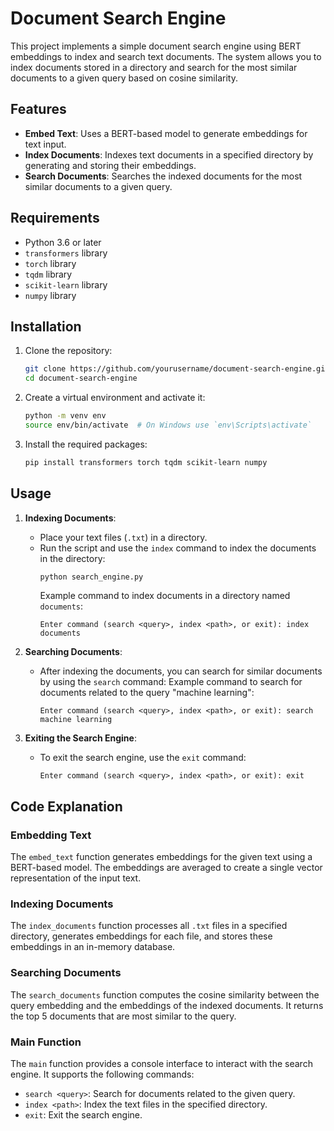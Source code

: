# Document Search Engine

This project implements a simple document search engine using BERT embeddings to index and search text documents. The system allows you to index documents stored in a directory and search for the most similar documents to a given query based on cosine similarity.

## Features

- **Embed Text**: Uses a BERT-based model to generate embeddings for text input.
- **Index Documents**: Indexes text documents in a specified directory by generating and storing their embeddings.
- **Search Documents**: Searches the indexed documents for the most similar documents to a given query.

## Requirements

- Python 3.6 or later
- `transformers` library
- `torch` library
- `tqdm` library
- `scikit-learn` library
- `numpy` library

## Installation

1. Clone the repository:
    ```sh
    git clone https://github.com/yourusername/document-search-engine.git
    cd document-search-engine
    ```

2. Create a virtual environment and activate it:
    ```sh
    python -m venv env
    source env/bin/activate  # On Windows use `env\Scripts\activate`
    ```

3. Install the required packages:
    ```sh
    pip install transformers torch tqdm scikit-learn numpy
    ```

## Usage

1. **Indexing Documents**:
    - Place your text files (`.txt`) in a directory.
    - Run the script and use the `index` command to index the documents in the directory:
        ```sh
        python search_engine.py
        ```
      Example command to index documents in a directory named `documents`:
        ```
        Enter command (search <query>, index <path>, or exit): index documents
        ```

2. **Searching Documents**:
    - After indexing the documents, you can search for similar documents by using the `search` command:
      Example command to search for documents related to the query "machine learning":
        ```
        Enter command (search <query>, index <path>, or exit): search machine learning
        ```

3. **Exiting the Search Engine**:
    - To exit the search engine, use the `exit` command:
        ```
        Enter command (search <query>, index <path>, or exit): exit
        ```

## Code Explanation

### Embedding Text

The `embed_text` function generates embeddings for the given text using a BERT-based model. The embeddings are averaged to create a single vector representation of the input text.

### Indexing Documents

The `index_documents` function processes all `.txt` files in a specified directory, generates embeddings for each file, and stores these embeddings in an in-memory database.

### Searching Documents

The `search_documents` function computes the cosine similarity between the query embedding and the embeddings of the indexed documents. It returns the top 5 documents that are most similar to the query.

### Main Function

The `main` function provides a console interface to interact with the search engine. It supports the following commands:
- `search <query>`: Search for documents related to the given query.
- `index <path>`: Index the text files in the specified directory.
- `exit`: Exit the search engine.
